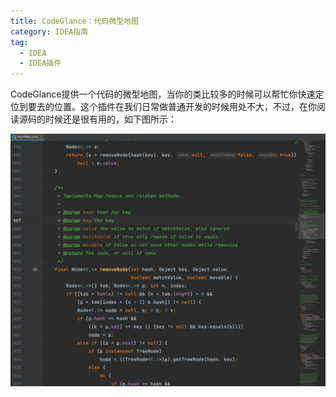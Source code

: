 ```yaml
---
title: CodeGlance：代码微型地图
category: IDEA指南
tag:
  - IDEA
  - IDEA插件
---
```


CodeGlance提供一个代码的微型地图，当你的类比较多的时候可以帮忙你快速定位到要去的位置。这个插件在我们日常做普通开发的时候用处不大，不过，在你阅读源码的时候还是很有用的，如下图所示：

![](./pictures/code-glance.png)